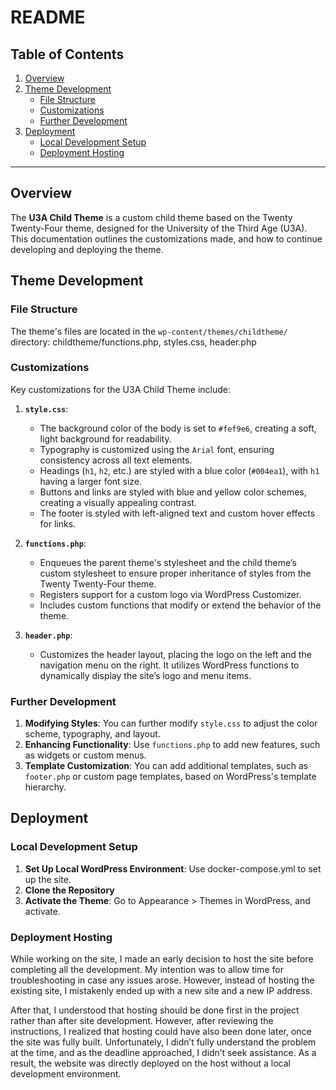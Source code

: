 # **README**

## **Table of Contents**
1. [Overview](#overview)
2. [Theme Development](#theme-development)
   - [File Structure](#file-structure)
   - [Customizations](#customizations)
   - [Further Development](#further-development)
3. [Deployment](#deployment)
   - [Local Development Setup](#local-development-setup)
   - [Deployment Hosting](#deployment-hosting)

---

## **Overview**
The **U3A Child Theme** is a custom child theme based on the Twenty Twenty-Four theme, designed for the University of the Third Age (U3A). This documentation outlines the customizations made, and how to continue developing and deploying the theme.

## **Theme Development**

### **File Structure**
The theme's files are located in the `wp-content/themes/childtheme/` directory: childtheme/functions.php, styles.css, header.php




### **Customizations**
Key customizations for the U3A Child Theme include:
1. **`style.css`**:
   - The background color of the body is set to `#fef9e6`, creating a soft, light background for readability.
   - Typography is customized using the `Arial` font, ensuring consistency across all text elements.
   - Headings (`h1`, `h2`, etc.) are styled with a blue color (`#004ea1`), with `h1` having a larger font size.
   - Buttons and links are styled with blue and yellow color schemes, creating a visually appealing contrast.
   - The footer is styled with left-aligned text and custom hover effects for links.

2. **`functions.php`**:
   - Enqueues the parent theme's stylesheet and the child theme’s custom stylesheet to ensure proper inheritance of styles from the Twenty Twenty-Four theme.
   - Registers support for a custom logo via WordPress Customizer.
   - Includes custom functions that modify or extend the behavior of the theme.
   
3. **`header.php`**:
   - Customizes the header layout, placing the logo on the left and the navigation menu on the right. It utilizes WordPress functions to dynamically display the site’s logo and menu items.

### **Further Development**
1. **Modifying Styles**: You can further modify `style.css` to adjust the color scheme, typography, and layout.
2. **Enhancing Functionality**: Use `functions.php` to add new features, such as widgets or custom menus.
3. **Template Customization**: You can add additional templates, such as `footer.php` or custom page templates, based on WordPress's template hierarchy.


## **Deployment**

### **Local Development Setup**
1. **Set Up Local WordPress Environment**: Use docker-compose.yml to set up the site.
2. **Clone the Repository**
3. **Activate the Theme**: Go to Appearance > Themes in WordPress, and activate.

### Deployment Hosting
While working on the site, I made an early decision to host the site before completing all the development. My intention was to allow time for troubleshooting in case any issues arose. However, instead of hosting the existing site, I mistakenly ended up with a new site and a new IP address.

After that, I understood that hosting should be done first in the project rather than after site development. However, after reviewing the instructions, I realized that hosting could have also been done later, once the site was fully built. Unfortunately, I didn’t fully understand the problem at the time, and as the deadline approached, I didn’t seek assistance. As a result, the website was directly deployed on the host without a local development environment.

